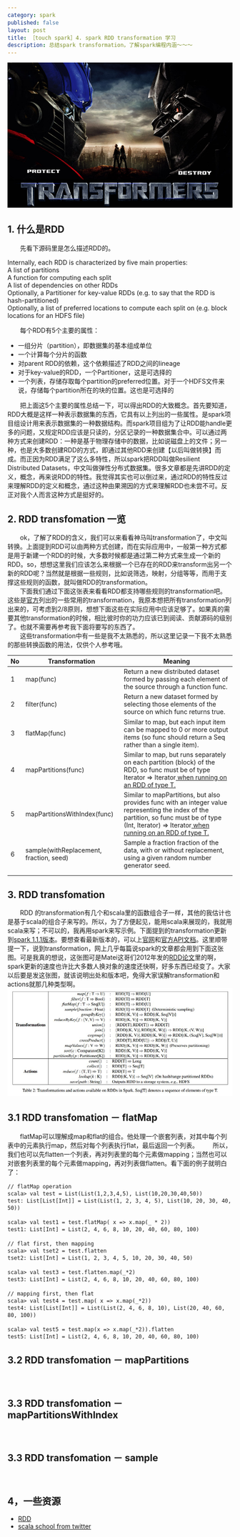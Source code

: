 ```yaml
---
category: spark
published: false
layout: post
title: ［touch spark］4. spark RDD transformation 学习
description: 总结spark transformation，了解spark编程内涵～～～	
---  
```


![transfomers](../../images/transfomers.jpg)

##  
## 1. 什么是RDD 
　　先看下源码里是怎么描述RDD的。  
>>  
Internally, each RDD is characterized by five main properties:  
A list of partitions  
A function for computing each split   
A list of dependencies on other RDDs  
Optionally, a Partitioner for key-value RDDs (e.g. to say that the RDD is hash-partitioned)   
Optionally, a list of preferred locations to compute each split on (e.g. block locations for an HDFS file)   

　　每个RDD有5个主要的属性：  

- 一组分片（partition），即数据集的基本组成单位  
- 一个计算每个分片的函数  
- 对parent RDD的依赖，这个依赖描述了RDD之间的lineage  
- 对于key-value的RDD，一个Partitioner，这是可选择的  
- 一个列表，存储存取每个partition的preferred位置。对于一个HDFS文件来说，存储每个partition所在的块的位置。这也是可选择的  

　　把上面这5个主要的属性总结一下，可以得出RDD的大致概念。首先要知道，RDD大概是这样一种表示数据集的东西，它具有以上列出的一些属性。是spark项目组设计用来表示数据集的一种数据结构。而spark项目组为了让RDD能handle更多的问题，又规定RDD应该是只读的，分区记录的一种数据集合中。可以通过两种方式来创建RDD：一种是基于物理存储中的数据，比如说磁盘上的文件；另一种，也是大多数创建RDD的方式，即通过其他RDD来创建【以后叫做转换】而成。而正因为RDD满足了这么多特性，所以spark把RDD叫做Resilient Distributed Datasets，中文叫做弹性分布式数据集。很多文章都是先讲RDD的定义，概念，再来说RDD的特性。我觉得其实也可以倒过来，通过RDD的特性反过来理解RDD的定义和概念，通过这种由果溯因的方式来理解RDD也未尝不可。反正对我个人而言这种方式是挺好的。  

## 2. RDD transfomation 一览  
　　ok，了解了RDD的含义，我们可以来看看神马叫transformation了，中文叫转换。上面提到RDD可以由两种方式创建，而在实际应用中，一般第一种方式都是用于新建一个RDD的时候，大多数时候都是通过第二种方式来生成一个新的RDD。so，想想这里我们应该怎么来根据一个已存在的RDD来transform出另一个新的RDD呢？当然就是根据一些规则，比如说筛选，映射，分组等等，而用于支撑这些规则的函数，就叫做RDD的transformation。  
　　下面我们通过下面这张表来看看RDD都支持哪些规则的transformation吧。 这些是[官方](http://spark.apache.org/docs/latest/programming-guide.html#transformations)列出的一些常用的transformation，我原本想把所有transformation列出来的，可考虑到2/8原则，想想下面这些在实际应用中应该足够了。如果真的需要其他transformation的时候，相比彼时你的功力应该已到阅读、贡献源码的级别了。也就不需要再参考我下面将要写的东西了。   
　　这些transformation中有一些是我不太熟悉的，所以这里记录一下我不太熟悉的那些转换函数的用法，仅供个人参考哦。


| No | Transformation  |  Meaning | 
|---|---|---|
| 1 | map(func)  | Return a new distributed dataset formed by passing each element of the source through a function func.  | 
| 2 | filter(func) | Return a new dataset formed by selecting those elements of the source on which func returns true. |
| 3 | flatMap(func) | Similar to map, but each input item can be mapped to 0 or more output items (so func should return a Seq rather than a single item). |
| 4 | mapPartitions(func) | Similar to map, but runs separately on each partition (block) of the RDD, so func must be of type Iterator<T> => Iterator<U> when running on an RDD of type T. |
| 5 | mapPartitionsWithIndex(func) | Similar to mapPartitions, but also provides func with an integer value representing the index of the partition, so func must be of type (Int, Iterator<T>) => Iterator<U> when running on an RDD of type T. |
| 6 | sample(withReplacement, fraction, seed) | Sample a fraction fraction of the data, with or without replacement, using a given random number generator seed. |
| | | |
| | | |


## 3. RDD transfomation  
　　RDD 的transformation有几个和scala里的函数组合子一样，其他的我估计也是基于scala的组合子来写的。所以，为了方便起见，能用scala来展现的，我就用scala来写；不可以的，我再用spark来写示例。下面提到的transformation更新到[spark 1.1.1版本](http://spark.apache.org/docs/latest/programming-guide.html#transformations)。要想查看最新版本的，可以上[官网](http://spark.apache.org/)和[官方API文档](http://spark.apache.org/docs/latest/api/scala/index.html#org.apache.spark.rdd.RDD)。这里顺带提一下，说到transformation，网上几乎每篇说spark的文章都会用到下面这张图。可是我真的想说，这张图可是Matei这哥们2012年发的[RDD论文](https://www.cs.berkeley.edu/~matei/papers/2012/nsdi_spark.pdf)里的啊，spark更新的速度也许比大多数人换对象的速度还快啊，好多东西已经变了。大家以后要是发这张图，就该说明出处和版本吧，免得大家误解transformation和actions就那几种类型啊。
![trans-action-2012](../../images/trans-action-2012.png)


## 3.1 RDD transfomation － flatMap  
　　flatMap可以理解成map和flat的组合。他处理一个嵌套列表，对其中每个列表中的元素执行map，然后对每个列表执行flat，最后返回一个列表。
　　所以，我们也可以先flatten一个列表，再对列表里的每个元素做mapping；当然也可以对嵌套列表里的每个元素做mapping，再对列表做flatten。看下面的例子就明白了：  

```
// flatMap operation
scala> val test = List(List(1,2,3,4,5), List(10,20,30,40,50))
test: List[List[Int]] = List(List(1, 2, 3, 4, 5), List(10, 20, 30, 40, 50))

scala> val test1 = test.flatMap( x => x.map(_ * 2))
test1: List[Int] = List(2, 4, 6, 8, 10, 20, 40, 60, 80, 100)

// flat first, then mapping
scala> val tset2 = test.flatten
tset2: List[Int] = List(1, 2, 3, 4, 5, 10, 20, 30, 40, 50)

scala> val test3 = test.flatten.map(_*2)
test3: List[Int] = List(2, 4, 6, 8, 10, 20, 40, 60, 80, 100)

// mapping first, then flat
scala> val test4 = test.map( x => x.map(_*2))
test4: List[List[Int]] = List(List(2, 4, 6, 8, 10), List(20, 40, 60, 80, 100))

scala> val test5 = test.map(x => x.map(_*2)).flatten
test5: List[Int] = List(2, 4, 6, 8, 10, 20, 40, 60, 80, 100)
```  

## 3.2 RDD transfomation － mapPartitions  
　　

## 3.3 RDD transfomation － mapPartitionsWithIndex  
　　


## 3.3 RDD transfomation －  sample

　　


## 4，一些资源  
- [RDD](http://blog.csdn.net/anzhsoft/article/details/39851421)  
- [scala school from twitter](https://twitter.github.io/scala_school/zh_cn/collections.html#flatMap)